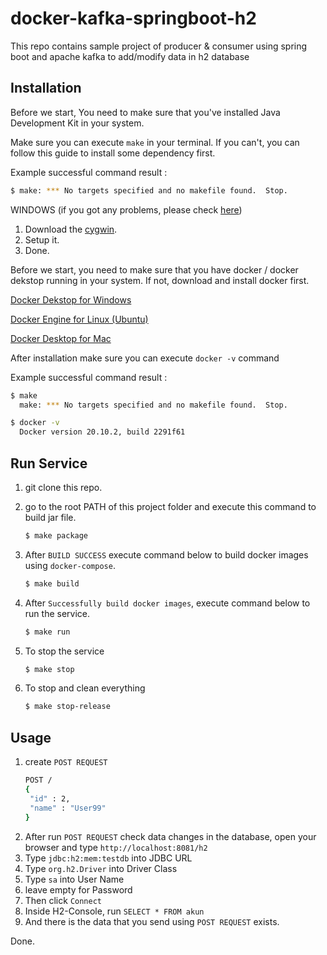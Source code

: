 # docker-kafka-springboot-h2
This repo contains sample project of producer &amp; consumer using spring boot and apache kafka to add/modify data in h2 database

## Installation

Before we start, You need to make sure that you've installed Java Development Kit in your system.

Make sure you can execute `make` in your terminal. If you can't, you can follow this guide to install some dependency first.

Example successful command result :
```bash
$ make: *** No targets specified and no makefile found.  Stop.
```

WINDOWS (if you got any problems, please check [here](https://stackoverflow.com/questions/2532234/how-to-run-a-makefile-in-windows))
1. Download the [cygwin](http://www.cygwin.com/).
2. Setup it.
3. Done.

Before we start, you need to make sure that you have docker / docker dekstop running in your system. If not, download and install docker first.

[Docker Dekstop for Windows](https://docs.docker.com/docker-for-windows/install/)

[Docker Engine for Linux (Ubuntu)](https://docs.docker.com/engine/install/ubuntu/)

[Docker Desktop for Mac](https://docs.docker.com/docker-for-mac/install/)

After installation make sure you can execute `docker -v` command

Example successful command result :
```bash
$ make
  make: *** No targets specified and no makefile found.  Stop.
```

```bash
$ docker -v
  Docker version 20.10.2, build 2291f61
```

## Run Service
1. git clone this repo.
2. go to the root PATH of this project folder and execute this command to build jar file.
   ```bash
   $ make package
   ```
3. After `BUILD SUCCESS` execute command below to build docker images using `docker-compose`.
   ```bash
   $ make build
   ```
4. After `Successfully build docker images`, execute command below to run the service.
   ```bash
   $ make run
   ```

5. To stop the service
   ```bash
   $ make stop
   ```
6. To stop and clean everything
   ```bash
   $ make stop-release
   ```

## Usage
1. create `POST REQUEST`
   ```bash
   POST /
   {
	"id" : 2,
	"name" : "User99"
   }
   ```
2. After run `POST REQUEST` check data changes in the database, open your browser and type `http://localhost:8081/h2`
3. Type `jdbc:h2:mem:testdb` into JDBC URL
4. Type `org.h2.Driver` into Driver Class
5. Type `sa` into User Name
6. leave empty for Password
7. Then click `Connect`
8. Inside H2-Console, run `SELECT * FROM akun`
9. And there is the data that you send using `POST REQUEST` exists.

Done.
